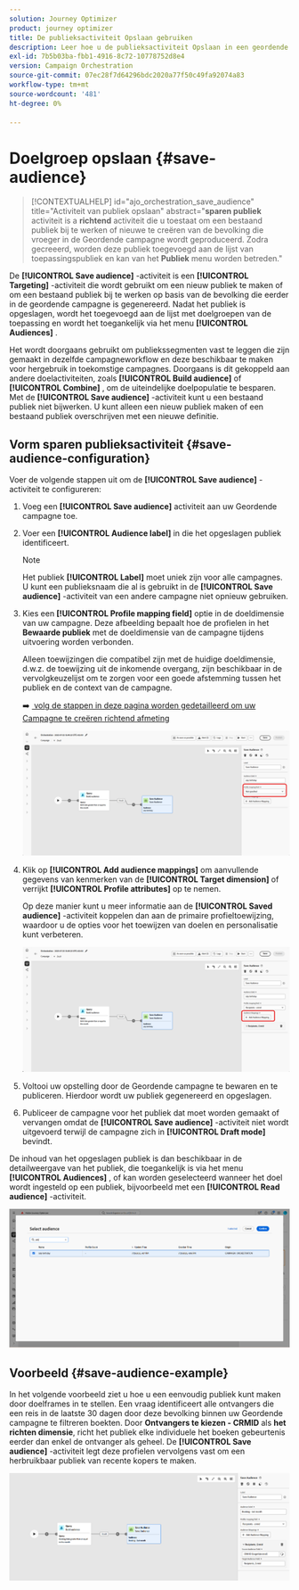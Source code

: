 ```yaml
---
solution: Journey Optimizer
product: journey optimizer
title: De publieksactiviteit Opslaan gebruiken
description: Leer hoe u de publieksactiviteit Opslaan in een geordende campagne gebruikt
exl-id: 7b5b03ba-fbb1-4916-8c72-10778752d8e4
version: Campaign Orchestration
source-git-commit: 07ec28f7d64296bdc2020a77f50c49fa92074a83
workflow-type: tm+mt
source-wordcount: '481'
ht-degree: 0%

---
```



# Doelgroep opslaan {#save-audience}

>[!CONTEXTUALHELP]
>id="ajo_orchestration_save_audience"
>title="Activiteit van publiek opslaan"
>abstract="**sparen publiek** activiteit is a **richtend** activiteit die u toestaat om een bestaand publiek bij te werken of nieuwe te creëren van de bevolking die vroeger in de Geordende campagne wordt geproduceerd. Zodra gecreeerd, worden deze publiek toegevoegd aan de lijst van toepassingspubliek en kan van het **Publiek** menu worden betreden."

De **[!UICONTROL Save audience]** -activiteit is een **[!UICONTROL Targeting]** -activiteit die wordt gebruikt om een nieuw publiek te maken of om een bestaand publiek bij te werken op basis van de bevolking die eerder in de geordende campagne is gegenereerd. Nadat het publiek is opgeslagen, wordt het toegevoegd aan de lijst met doelgroepen van de toepassing en wordt het toegankelijk via het menu **[!UICONTROL Audiences]** .

Het wordt doorgaans gebruikt om publiekssegmenten vast te leggen die zijn gemaakt in dezelfde campagneworkflow en deze beschikbaar te maken voor hergebruik in toekomstige campagnes. Doorgaans is dit gekoppeld aan andere doelactiviteiten, zoals **[!UICONTROL Build audience]** of **[!UICONTROL Combine]** , om de uiteindelijke doelpopulatie te besparen.
Met de **[!UICONTROL Save audience]** -activiteit kunt u een bestaand publiek niet bijwerken. U kunt alleen een nieuw publiek maken of een bestaand publiek overschrijven met een nieuwe definitie.

## Vorm sparen publieksactiviteit {#save-audience-configuration}

Voer de volgende stappen uit om de **[!UICONTROL Save audience]** -activiteit te configureren:

1. Voeg een **[!UICONTROL Save audience]** activiteit aan uw Geordende campagne toe.

1. Voer een **[!UICONTROL Audience label]** in die het opgeslagen publiek identificeert.

   >[!NOTE]
   >
   >Het publiek **[!UICONTROL Label]** moet uniek zijn voor alle campagnes. U kunt een publieksnaam die al is gebruikt in de **[!UICONTROL Save audience]** -activiteit van een andere campagne niet opnieuw gebruiken.

1. Kies een **[!UICONTROL Profile mapping field&#x200B;]** optie in de doeldimensie van uw campagne. Deze afbeelding bepaalt hoe de profielen in het **Bewaarde publiek** met de doeldimensie van de campagne tijdens uitvoering worden verbonden.

   Alleen toewijzingen die compatibel zijn met de huidige doeldimensie, d.w.z. de toewijzing uit de inkomende overgang, zijn beschikbaar in de vervolgkeuzelijst om te zorgen voor een goede afstemming tussen het publiek en de context van de campagne.

   ➡️ [&#x200B; volg de stappen in deze pagina worden gedetailleerd om uw Campagne te creëren richtend afmeting &#x200B;](../target-dimension.md)

   ![](../assets/save-audience-1.png)

1. Klik op **[!UICONTROL Add audience mappings]** om aanvullende gegevens van kenmerken van de **[!UICONTROL Target dimension]** of verrijkt **[!UICONTROL Profile attributes]** op te nemen.

   Op deze manier kunt u meer informatie aan de **[!UICONTROL Saved audience]** -activiteit koppelen dan aan de primaire profieltoewijzing, waardoor u de opties voor het toewijzen van doelen en personalisatie kunt verbeteren.

   ![](../assets/save-audience-2.png)

1. Voltooi uw opstelling door de Geordende campagne te bewaren en te publiceren. Hierdoor wordt uw publiek gegenereerd en opgeslagen.

1. Publiceer de campagne voor het publiek dat moet worden gemaakt of vervangen omdat de **[!UICONTROL Save audience]** -activiteit niet wordt uitgevoerd terwijl de campagne zich in **[!UICONTROL Draft mode]** bevindt.

De inhoud van het opgeslagen publiek is dan beschikbaar in de detailweergave van het publiek, die toegankelijk is via het menu **[!UICONTROL Audiences]** , of kan worden geselecteerd wanneer het doel wordt ingesteld op een publiek, bijvoorbeeld met een **[!UICONTROL Read audience]** -activiteit.

![](../assets/save-audience-4.png)


## Voorbeeld {#save-audience-example}

In het volgende voorbeeld ziet u hoe u een eenvoudig publiek kunt maken door doelframes in te stellen. Een vraag identificeert alle ontvangers die een reis in de laatste 30 dagen door deze bevolking binnen uw Geordende campagne te filtreren boekten. Door **Ontvangers te kiezen - CRMID** als **het richten dimensie**, richt het publiek elke individuele het boeken gebeurtenis eerder dan enkel de ontvanger als geheel. De **[!UICONTROL Save audience]** -activiteit legt deze profielen vervolgens vast om een herbruikbaar publiek van recente kopers te maken.

![](../assets/save-audience-3.png)
